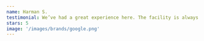 ```yaml
---
name: Harman S.
testimonial: We’ve had a great experience here. The facility is always clean and well-maintained, which gives me peace of mind as a parent. The coaches are incredibly supportive and really take the time to provide one-on-one guidance. I appreciate the low student-to-teacher ratio—it ensures each child gets the attention they need to grow and improve. The owner is very down-to-earth and approachable, and the entire staff is knowledgeable, kind, and clearly passionate about what they do. Highly recommend this place to anyone looking for a positive and encouraging environment for their child!
stars: 5
image: '/images/brands/google.png'
---
```

